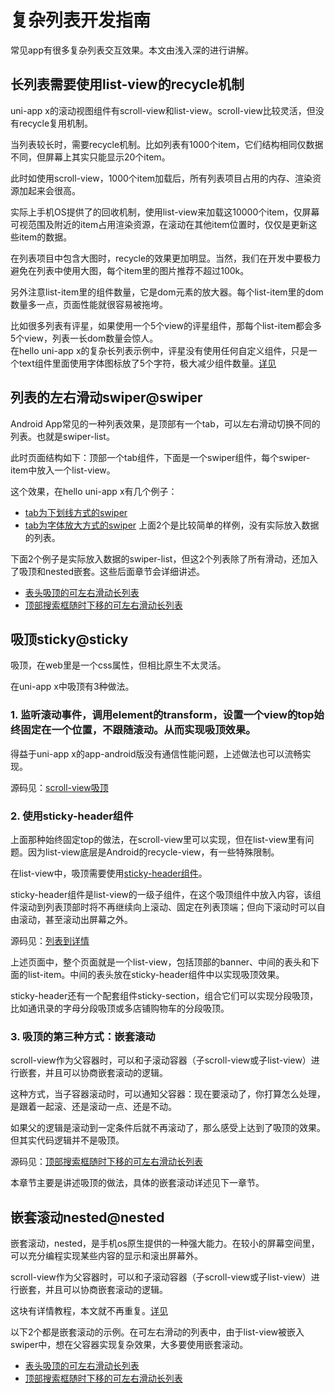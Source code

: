 # 复杂列表开发指南

常见app有很多复杂列表交互效果。本文由浅入深的进行讲解。

## 长列表需要使用list-view的recycle机制

uni-app x的滚动视图组件有scroll-view和list-view。scroll-view比较灵活，但没有recycle复用机制。

当列表较长时，需要recycle机制。比如列表有1000个item，它们结构相同仅数据不同，但屏幕上其实只能显示20个item。

此时如使用scroll-view，1000个item加载后，所有列表项目占用的内存、渲染资源加起来会很高。

实际上手机OS提供了的回收机制，使用list-view来加载这10000个item，仅屏幕可视范围及附近的item占用渲染资源，在滚动在其他item位置时，仅仅是更新这些item的数据。

在列表项目中包含大图时，recycle的效果更加明显。当然，我们在开发中要极力避免在列表中使用大图，每个item里的图片推荐不超过100k。

另外注意list-item里的组件数量，它是dom元素的放大器。每个list-item里的dom数量多一点，页面性能就很容易被拖垮。

比如很多列表有评星，如果使用一个5个view的评星组件，那每个list-item都会多5个view，列表一长dom数量会惊人。\
在hello uni-app x的复杂长列表示例中，评星没有使用任何自定义组件，只是一个text组件里面使用字体图标放了5个字符，极大减少组件数量。[详见](https://gitcode.net/dcloud/hello-uni-app-x/-/blob/master/pages/template/long-list/long-list-page.uvue)

## 列表的左右滑动swiper@swiper
Android App常见的一种列表效果，是顶部有一个tab，可以左右滑动切换不同的列表。也就是swiper-list。

此时页面结构如下：顶部一个tab组件，下面是一个swiper组件，每个swiper-item中放入一个list-view。

这个效果，在hello uni-app x有几个例子：
- [tab为下划线方式的swiper](https://gitcode.net/dcloud/hello-uni-app-x/-/blob/master/pages/template/swiper-list/swiper-list.uvue)
- [tab为字体放大方式的swiper](https://gitcode.net/dcloud/hello-uni-app-x/-/blob/master/pages/template/swiper-list2/swiper-list2.uvue)
上面2个是比较简单的样例，没有实际放入数据的列表。

下面2个例子是实际放入数据的swiper-list，但这2个列表除了所有滑动，还加入了吸顶和nested嵌套。这些后面章节会详细讲述。
- [表头吸顶的可左右滑动长列表](https://gitcode.net/dcloud/hello-uni-app-x/-/blob/master/pages/template/long-list2/long-list2.uvue)
- [顶部搜索框随时下移的可左右滑动长列表](https://gitcode.net/dcloud/hello-uni-app-x/-/tree/master/pages/template/long-list)

## 吸顶sticky@sticky
吸顶，在web里是一个css属性，但相比原生不太灵活。

在uni-app x中吸顶有3种做法。

### 1. 监听滚动事件，调用element的transform，设置一个view的top始终固定在一个位置，不跟随滚动。从而实现吸顶效果。

得益于uni-app x的app-android版没有通信性能问题，上述做法也可以流畅实现。

源码见：[scroll-view吸顶](https://gitcode.net/dcloud/hello-uni-app-x/-/blob/master/pages/template/scroll-sticky/scroll-sticky.uvue)

### 2. 使用sticky-header组件

上面那种始终固定top的做法，在scroll-view里可以实现，但在list-view里有问题。因为list-view底层是Android的recycle-view，有一些特殊限制。

在list-view中，吸顶需要使用[sticky-header组件](../component/sticky.md)。

sticky-header组件是list-view的一级子组件，在这个吸顶组件中放入内容，该组件滚动到列表顶部时将不再继续向上滚动、固定在列表顶端；但向下滚动时可以自由滚动，甚至滚动出屏幕之外。

源码见：[列表到详情](https://gitcode.net/dcloud/hello-uni-app-x/-/blob/master/pages/template/list-news/list-news.uvue)

上述页面中，整个页面就是一个list-view，包括顶部的banner、中间的表头和下面的list-item。中间的表头放在sticky-header组件中以实现吸顶效果。

sticky-header还有一个配套组件sticky-section，组合它们可以实现分段吸顶，比如通讯录的字母分段吸顶或多店铺购物车的分段吸顶。

### 3. 吸顶的第三种方式：嵌套滚动

scroll-view作为父容器时，可以和子滚动容器（子scroll-view或子list-view）进行嵌套，并且可以协商嵌套滚动的逻辑。

这种方式，当子容器滚动时，可以通知父容器：现在要滚动了，你打算怎么处理，是跟着一起滚、还是滚动一点、还是不动。

如果父的逻辑是滚动到一定条件后就不再滚动了，那么感受上达到了吸顶的效果。但其实代码逻辑并不是吸顶。

源码见：[顶部搜索框随时下移的可左右滑动长列表](https://gitcode.net/dcloud/hello-uni-app-x/-/tree/master/pages/template/long-list)

本章节主要是讲述吸顶的做法，具体的嵌套滚动详述见下一章节。

## 嵌套滚动nested@nested

嵌套滚动，nested，是手机os原生提供的一种强大能力。在较小的屏幕空间里，可以充分编程实现某些内容的显示和滚出屏幕外。

scroll-view作为父容器时，可以和子滚动容器（子scroll-view或子list-view）进行嵌套，并且可以协商嵌套滚动的逻辑。

这块有详情教程，本文就不再重复。[详见](../component/scroll-view.md#nested)

以下2个都是嵌套滚动的示例。在可左右滑动的列表中，由于list-view被嵌入swiper中，想在父容器实现复杂效果，大多要使用嵌套滚动。
- [表头吸顶的可左右滑动长列表](https://gitcode.net/dcloud/hello-uni-app-x/-/blob/master/pages/template/long-list2/long-list2.uvue)
- [顶部搜索框随时下移的可左右滑动长列表](https://gitcode.net/dcloud/hello-uni-app-x/-/tree/master/pages/template/long-list)